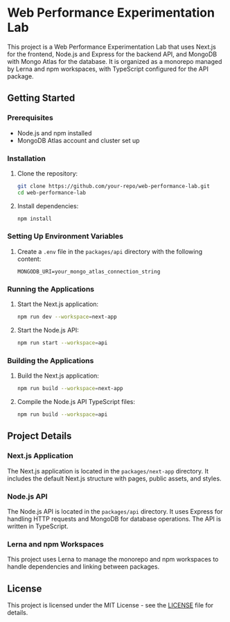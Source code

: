 # Web Performance Experimentation Lab

This project is a Web Performance Experimentation Lab that uses Next.js for the frontend, Node.js and Express for the backend API, and MongoDB with Mongo Atlas for the database. It is organized as a monorepo managed by Lerna and npm workspaces, with TypeScript configured for the API package.


## Getting Started

### Prerequisites

- Node.js and npm installed
- MongoDB Atlas account and cluster set up

### Installation

1. Clone the repository:

    ```bash
    git clone https://github.com/your-repo/web-performance-lab.git
    cd web-performance-lab
    ```

2. Install dependencies:

    ```bash
    npm install
    ```

### Setting Up Environment Variables

1. Create a `.env` file in the `packages/api` directory with the following content:

    ```plaintext
    MONGODB_URI=your_mongo_atlas_connection_string
    ```

### Running the Applications

1. Start the Next.js application:

    ```bash
    npm run dev --workspace=next-app
    ```

2. Start the Node.js API:

    ```bash
    npm run start --workspace=api
    ```

### Building the Applications

1. Build the Next.js application:

    ```bash
    npm run build --workspace=next-app
    ```

2. Compile the Node.js API TypeScript files:

    ```bash
    npm run build --workspace=api
    ```

## Project Details

### Next.js Application

The Next.js application is located in the `packages/next-app` directory. It includes the default Next.js structure with pages, public assets, and styles.

### Node.js API

The Node.js API is located in the `packages/api` directory. It uses Express for handling HTTP requests and MongoDB for database operations. The API is written in TypeScript.

### Lerna and npm Workspaces

This project uses Lerna to manage the monorepo and npm workspaces to handle dependencies and linking between packages.

## License

This project is licensed under the MIT License - see the [LICENSE](LICENSE) file for details.
